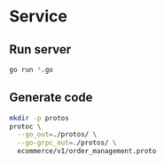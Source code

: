 # Service

## Run server

```bash
go run *.go
```

## Generate code

```bash
mkdir -p protos
protoc \
  --go_out=./protos/ \
  --go-grpc_out=./protos/ \
  ecommerce/v1/order_management.proto
```


